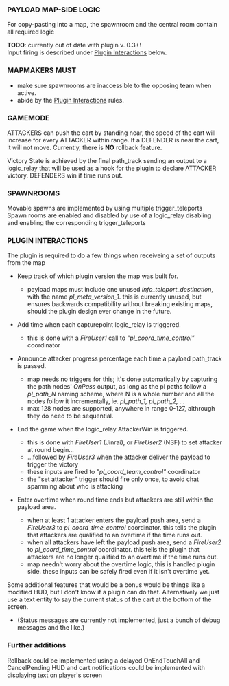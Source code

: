 ### PAYLOAD MAP-SIDE LOGIC

 For copy-pasting into a map, the spawnroom and the central room contain all required logic
 
 <b>TODO</b>: currently out of date with plugin v. 0.3+!<br>
 Input firing is described under <a href="#plugin-interactions">Plugin Interactions</a> below.
 

### MAPMAKERS MUST
  * make sure spawnrooms are inaccessible to the opposing team when active.
  * abide by the <a href="#plugin-interactions">Plugin Interactions</a> rules.
  


### GAMEMODE
 ATTACKERS can push the cart by standing near, the speed of the cart will increase for every ATTACKER within range.
 If a DEFENDER is near the cart, it will not move.
 Currently, there is **NO** rollback feature.

 Victory State is achieved by the final path_track sending an output to a logic_relay that will be used as a hook for the plugin to declare ATTACKER victory.
 DEFENDERS win if time runs out.



### SPAWNROOMS
  Movable spawns are implemented by using multiple trigger_teleports
  Spawn rooms are enabled and disabled by use of a logic_relay disabling and enabling the corresponding trigger_teleports



### PLUGIN INTERACTIONS
 The plugin is required to do a few things when receiveing a set of outputs from the map
 
 * Keep track of which plugin version the map was built for.
     * payload maps must include one unused <i>info_teleport_destination</i>, with the name
       <i>pl_meta_version_1</i>. this is currently unused, but ensures backwards compatibility
       without breaking existing maps, should the plugin design ever change in the future.
 
 * Add time when each capturepoint logic_relay is triggered.
     * this is done with a <i>FireUser1</i> call to <i>"pl_coord_time_control"</i> coordinator
 
 * Announce attacker progress percentage each time a payload path_track is passed.
     * map needs no triggers for this; it's done automatically by capturing the path nodes'
       <i>OnPass</i> output, as long as the pl paths follow a <i>pl_path_N</i> naming scheme,
       where N is a whole number and all the nodes follow it incrementally,
       ie. <i>pl_path_1, pl_path_2, ...</i>
     * max 128 nodes are supported, anywhere in range 0-127, althrough they do need to be
       sequential.
 
 * End the game when the logic_relay AttackerWin is triggered.
     * this is done with <i>FireUser1</i> (Jinrai), or <i>FireUser2</i> (NSF) to set attacker at round begin...
     * ...followed by <i>FireUser3</i> when the attacker deliver the payload to trigger the victory
     * these inputs are fired to <i>"pl_coord_team_control"</i> coordinator
     * the "set attacker" trigger should fire only once, to avoid chat spamming about who is attacking
 
 * Enter overtime when round time ends but attackers are still within the payload area.
     * when at least 1 attacker enters the payload push area, send a <i>FireUser3</i> to
       <i>pl_coord_time_control</i> coordinator. this tells the plugin that attackers
       are qualified to an overtime if the time runs out.
     * when all attackers have left the payload push area, send a <i>FireUser2</i> to
       <i>pl_coord_time_control</i> coordinator. this tells the plugin that attackers
       are no longer qualified to an overtime if the time runs out.
     * map needn't worry about the overtime logic, this is handled plugin side.
       these inputs can be safely fired even if it isn't overtime yet.

 Some additional features that would be a bonus would be things like a modified HUD, but I don't know if a plugin can do that.
 Alternatively we just use a text entity to say the current status of the cart at the bottom of the screen.
 * (Status messages are currently not implemented, just a bunch of debug messages and the like.)

### Further additions
 Rollback could be implemented using a delayed OnEndTouchAll and CancelPending
 HUD and cart notifications could be implemented with displaying text on player's screen
